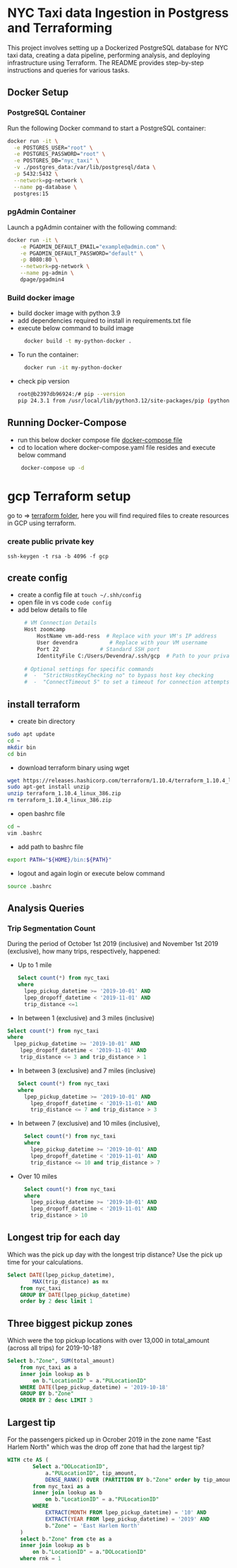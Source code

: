 # NYC Taxi data Ingestion in Postgress and Terraforming
This project involves setting up a Dockerized PostgreSQL database for NYC taxi data, creating a data pipeline, performing analysis, and deploying infrastructure using Terraform. 
The README provides step-by-step instructions and queries for various tasks.

## Docker Setup
### PostgreSQL Container
Run the following Docker command to start a PostgreSQL container:
```sh
docker run -it \
  -e POSTGRES_USER="root" \
  -e POSTGRES_PASSWORD="root" \
  -e POSTGRES_DB="nyc_taxi" \
  -v ./postgres_data:/var/lib/postgresql/data \
  -p 5432:5432 \
  --network=pg-network \
  --name pg-database \
  postgres:15
```
### pgAdmin Container
Launch a pgAdmin container with the following command:
```sh
docker run -it \
    -e PGADMIN_DEFAULT_EMAIL="example@admin.com" \
    -e PGADMIN_DEFAULT_PASSWORD="default" \
    -p 8080:80 \
    --network=pg-network \
    --name pg-admin \
    dpage/pgadmin4
```
### Build docker image 
- build docker image with python 3.9
- add dependencies required to install in requirements.txt file
- execute below command to build image
  ```sh
    docker build -t my-python-docker .
  ```
- To run the container:
  ```sh
    docker run -it my-python-docker
  ```
- check pip version
  ```sh
  root@b2397db96924:/# pip --version
  pip 24.3.1 from /usr/local/lib/python3.12/site-packages/pip (python 3.12)
  ```
## Running Docker-Compose
- run this below docker compose file 
[docker-compose file](docker_sql/docker-compose.yaml)
- cd to location where docker-compose.yaml file resides and execute below command
  ```sh
   docker-compose up -d
  ```
# gcp Terraform setup
go to => [terraform folder](terraform), here you will find required files to create resources in GCP using terraform.

### create public private key
```
ssh-keygen -t rsa -b 4096 -f gcp
```

## create config
- create a config file at `touch ~/.shh/config`
- open file in vs code `code config`
- add below details to file
  ```sh
    # VM Connection Details
    Host zoomcamp
        HostName vm-add-ress  # Replace with your VM's IP address
        User devendra          # Replace with your VM username
        Port 22             # Standard SSH port
        IdentityFile C:/Users/Devendra/.ssh/gcp  # Path to your private SSH key 
        
    # Optional settings for specific commands 
    #  -  "StrictHostKeyChecking no" to bypass host key checking 
    #  -  "ConnectTimeout 5" to set a timeout for connection attempts 
  ```

## install terraform
- create bin directory
```sh
sudo apt update
cd ~
mkdir bin
cd bin
```
- download terraform binary using wget
```sh
wget https://releases.hashicorp.com/terraform/1.10.4/terraform_1.10.4_linux_386.zip
sudo apt-get install unzip
unzip terraform_1.10.4_linux_386.zip
rm terraform_1.10.4_linux_386.zip
```
- open bashrc file
```sh
cd ~
vim .bashrc
```
 
- add path to bashrc file
```sh
export PATH="${HOME}/bin:${PATH}"
```
- logout and again login or execute below command
```sh
source .bashrc
```

## Analysis Queries
### Trip Segmentation Count
During the period of October 1st 2019 (inclusive) and November 1st 2019 (exclusive), how many trips, respectively, happened:
- Up to 1 mile
  ```sql
  Select count(*) from nyc_taxi 
  where
    lpep_pickup_datetime >= '2019-10-01' AND 
    lpep_dropoff_datetime < '2019-11-01' AND 
    trip_distance <=1
  ```
- In between 1 (exclusive) and 3 miles (inclusive)
```sql
Select count(*) from nyc_taxi 
where
  lpep_pickup_datetime >= '2019-10-01' AND 
	lpep_dropoff_datetime < '2019-11-01' AND 
	trip_distance <= 3 and trip_distance > 1
```
- In between 3 (exclusive) and 7 miles (inclusive)
  ```sql
  Select count(*) from nyc_taxi 
  where
    lpep_pickup_datetime >= '2019-10-01' AND 
	  lpep_dropoff_datetime < '2019-11-01' AND 
	  trip_distance <= 7 and trip_distance > 3
  ```
- In between 7 (exclusive) and 10 miles (inclusive),

  ```sql
    Select count(*) from nyc_taxi 
    where
      lpep_pickup_datetime >= '2019-10-01' AND 
      lpep_dropoff_datetime < '2019-11-01' AND 
      trip_distance <= 10 and trip_distance > 7
  ```
- Over 10 miles
  ```sql
    Select count(*) from nyc_taxi 
    where
      lpep_pickup_datetime >= '2019-10-01' AND 
      lpep_dropoff_datetime < '2019-11-01' AND 
      trip_distance > 10
  ```
## Longest trip for each day
Which was the pick up day with the longest trip distance? Use the pick up time for your calculations.
```sql
Select DATE(lpep_pickup_datetime), 
	    MAX(trip_distance) as mx  
    from nyc_taxi
    GROUP BY DATE(lpep_pickup_datetime)
    order by 2 desc limit 1
```

## Three biggest pickup zones
Which were the top pickup locations with over 13,000 in total_amount (across all trips) for 2019-10-18?
```sql
Select b."Zone", SUM(total_amount)
    from nyc_taxi as a
    inner join lookup as b
        on b."LocationID" = a."PULocationID"
    WHERE DATE(lpep_pickup_datetime) = '2019-10-18'
    GROUP BY b."Zone"
    ORDER BY 2 desc LIMIT 3
```
## Largest tip
For the passengers picked up in Ocrober 2019 in the zone name "East Harlem North" which was the drop off zone that had the largest tip?
```sql
WITH cte AS (
        Select a."DOLocationID",
            a."PULocationID", tip_amount,
            DENSE_RANK() OVER (PARTITION BY b."Zone" order by tip_amount desc) as rnk
        from nyc_taxi as a
        inner join lookup as b
            on b."LocationID" = a."PULocationID"
        WHERE 
            EXTRACT(MONTH FROM lpep_pickup_datetime) = '10' AND 
            EXTRACT(YEAR FROM lpep_pickup_datetime) = '2019' AND
            b."Zone" = 'East Harlem North'
    )
    select b."Zone" from cte as a
    inner join lookup as b
        on b."LocationID" = a."DOLocationID"
    where rnk = 1
```